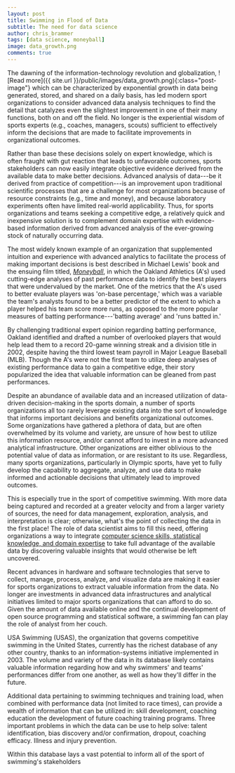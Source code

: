```yaml
---
layout: post
title: Swimming in Flood of Data
subtitle: The need for data science
author: chris_brammer
tags: [data science, moneyball]
image: data_growth.png
comments: true
---
```


The dawning of the information-technology revolution and globalization, ![Read more]({{ site.url }}/public/images/data_growth.png){:class="post-image"} which can be characterized by exponential growth in data being generated, stored, and shared on a daily basis, has led modern sport organizations to consider <!--more--> advanced data analysis techniques to find the detail that catalyzes even the slightest improvement in one of their many functions, both on and off the field. No longer is the experiential wisdom of sports experts (e.g., coaches, managers, scouts) sufficient to effectively inform the decisions that are made to facilitate improvements in organizational outcomes. 

Rather than base these decisions solely on expert knowledge, which is often fraught with gut reaction that leads to unfavorable outcomes, sports stakeholders can now easily integrate objective evidence derived from the available data to make better decisions. Advanced analysis of data---be it derived from practice of competition---is an improvement upon traditional scientific processes that are a challenge for most organizations because of resource constraints (e.g., time and money), and because laboratory experiments often have limited real-world applicability. Thus, for sports organizations and teams seeking a competitive edge, a relatively quick and inexpensive solution is to complement domain expertise with evidence-based information derived from advanced analysis of the ever-growing stock of naturally occurring data.

The most widely known example of an organization that supplemented intuition and experience with advanced analytics to facilitate the process of making important decisions is best described in Michael Lewis' book and the ensuing film titled, <a href="https://en.wikipedia.org/wiki/Moneyball" target="_blank">_Moneyball_</a>, in which the Oakland Athletics (A's) used cutting-edge analyses of past performance data to identify the best players that were undervalued by the market. One of the metrics that the A's used to better evaluate players was 'on-base percentage,' which was a variable the team's analysts found to be a better predictor of the extent to which a player helped his team score more runs, as opposed to the more popular measures of batting performance---'batting average' and 'runs batted in.' 

By challenging traditional expert opinion regarding batting performance, Oakland identified and drafted a number of overlooked players that would help lead them to a record 20-game winning streak and a division title in 2002, despite having the third lowest team payroll in Major League Baseball (MLB). Though the A's were not the first team to utilize deep analyses of existing performance data to gain a competitive edge, their story popularized the idea that valuable information can be gleaned from past performances.

Despite an abundance of available data and an increased utilization of data-driven decision-making in the sports domain, a number of sports organizations all too rarely leverage existing data into the sort of knowledge that informs important decisions and benefits organizational outcomes. Some organizations have gathered a plethora of data, but are often overwhelmed by its volume and variety, are unsure of how best to utilize this information resource, and/or cannot afford to invest in a more advanced analytical infrastructure. Other organizations are either oblivious to the potential value of data as information, or are resistant to its use. Regardless, many sports organizations, particularly in Olympic sports, have yet to fully develop the capability to aggregate, analyze, and use data to make informed and actionable decisions that ultimately lead to improved outcomes.

This is especially true in the sport of competitive swimming. With more data being captured and recorded at a greater velocity and from a larger variety of sources, the need for data management, exploration, analysis, and interpretation is clear; otherwise, what's the point of collecting the data in the first place! The role of data scientist aims to fill this need, offering organizations a way to integrate <a href="http://drewconway.com/zia/2013/3/26/the-data-science-venn-diagram" target="_blank">computer science skills, statistical knowledge, and domain expertise</a> to take full advantage of the available data by discovering valuable insights that would otherwise be left uncovered.

Recent advances in hardware and software technologies that serve to collect, manage, process, analyze, and visualize data are making it easier for sports organizations to extract valuable information from the data. No longer are investments in advanced data infrastructures and analytical initiatives limited to major sports organizations that can afford to do so. Given the amount of data available online and the continual development of open source programming and statistical software, a swimming fan can play the role of analyst from her couch.

USA Swimming (USAS), the organization that governs competitive swimming in the United States, currently has the richest database of any other country, thanks to an information-systems initiative implemented in 2003. The volume and variety of the data in its database likely contains valuable information regarding how and why swimmers' and teams' performances differ from one another, as well as how they'll differ in the future.

Additional data pertaining to swimming techniques and training load, when combined with performance data (not limited to race times), can provide a wealth of information that can be utilized in: skill development, coaching education the development of future coaching training programs. Three important problems in which the data can be use to help solve: talent identification, bias discovery and/or confirmation, dropout, coaching efficacy. Illness and injury prevention.

Within this database lays a vast potential to inform all of the sport of swimming's stakeholders

